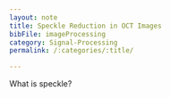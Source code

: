 ```yaml
---
layout: note
title: Speckle Reduction in OCT Images
bibFile: imageProcessing
category: Signal-Processing
permalink: /:categories/:title/

---
```


What is speckle?




<!---
1. Various speckle reduction methods have been proposed in the last decades, and they can be catergorized into two groups filter-based and diffusion-based. The former approach includes Kuan filter, Lee filter, enhanced Lee filter, weighted median filter and adaptive Wiener filter. The latter approach are anisotropic diffusion, anisotropic diffusion, nonlinear complex diffusion filter {% cite Yan2020Speckle %}.

2. Some standard basic image denoising techniques are mean, median and Gaussian filtering. The current state of the art technique across the board is BM4D, a patch based denoising method. Some speckle noise reduction techniques have been developed specifically for OCT volumes based on locally adaptive filtering, soft thresholding of wavelet subbands, neural networks, and a hybrid wavelet-total variation denoising {% cite Shamouilian2019Total %}.


3. First, speckle has a signal-dependent or multiplicative nature, and the statistical modeling of speckle is a challenging task. Second, the appearance of speckle is dependent on the tissue being imaged . So, a machine learning approach to speckle removal may not be robust to change of tissue. Third, traditional noise removal filters often cause false edges or destroy edges. As a result, crucial radiological information about the tissue may be lost or misinterpreted. Some early efforts were based on the median filter, the Wiener filter, and temporal averaging. But none of these methods can preserve anatomical information accurately. Some researchers, on the other hand, have taken a different approach using the wavelet transform. These methods apply wavelet shrinkage techniques. Some of the more recent techniques tackle the problem of speckle reduction by updating partial differential equations in the form of anisotropic diffusion. Given the implementation details of anisotropic diffusion, all of these models are sensitive to the number of iterations. If the number of iterative steps is not tuned properly, the edges in the images are often destroyed. In the authors propose a speckle removing filter that relies on statistics of non-local patches. This method does not depend on diffusion and often result in superior edge preservation. But, use of non-local patches causes poor noise removal in several cases {% cite Paul2019Speckle %}.


4. Angular compounding, frequency compounding, and spatial diversity based design are representative hardware-side methods. On the contrary, those software-side methods are postprocessing techniques, and mainly include the digital filtering and sparse coding mechanisms. while the single-frame methods, including imagedomain methods, and wavelet methods, either suffer from the high-computational cost or the wavelet domain processing artifacts. it is also worth noting that all previous studies assumed that the OCT speckle noise consists mainly of multiplicative noise, and the additive noise. OCT images still suffer from the inherent additive noises in OCT systems. The SNR improvements with those proposed methods are also limited, especially for tissues with high speckle noise contamination. So far, no previous studies have ever evaluated the influences of additive noise to OCT images, to the best of our knowledge {% cite Wang2018Twostep %}.

5. For example, the compounding techniques, which average multiple uncorrelated recordings, are widely used. This class of methods is not preferred because it is time consuming and requires additional imaging system hardware modification. locally adaptive filtering [5], soft thresholding of the wavelet sub-bands, and neural networks have been proposed. "In this paper we propose a novel speckle noise reduction algorithm via solving a convex optimization problem. The objective function to be minimized is defined based on the assumption that the underlying OCT data is a sum of two components: (i ) the clean structures, which are smooth patterns with sharp edges and (ii ) the spatially sparse speckle noise. In the proposed approach, the two components are decomposed and penalized by a unified wavelet-TV regularization and norm, respectively. Morel1 over, the en face fundus information is also considered as a constraint in this optimization problem {% cite Sui2018Speckle %}.

6. Wiener filter, and wavelet filter have been proposed. Of these, use of a wavelet filter is a powerful method to reduce the speckle noise, and this filter is often used in ultrasound images. The model of the speckle noise has a multiplicative nature, and conventional filtering methods are somewhat ineffective against this speckle noise. In 2003, we have developed a denoising method using a wavelet transform for radiographic images. In this paper, we applied the method to OCT images {% cite Murakami2018Speckle %}.

-->